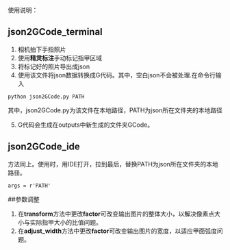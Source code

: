 使用说明：
## json2GCode_terminal
1. 相机拍下手指照片
2. 使用**精灵标注**手动标记指甲区域
3. 将标记好的照片导出成json
4. 使用该文件将json数据转换成G代码。其中，空白json不会被处理.在命令行输入
  ```
  python json2GCode.py PATH
  ```
  其中，json2GCode.py为该文件在本地路径，PATH为json所在文件夹的本地路径

5. G代码会生成在outputs中新生成的文件夹GCode。

## json2GCode_ide
方法同上。使用时，用IDE打开，拉到最后，替换PATH为json所在文件夹的本地路径。
```
args = r'PATH'
```

##参数调整
1. 在**transform**方法中更改**factor**可改变输出图片的整体大小，以解决像素点大小与实际指甲大小的比值问题。
2. 在**adjust_width**方法中更改**factor**可改变输出图片的宽度，以适应甲面弧度问题。
